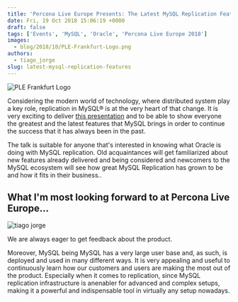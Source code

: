 ```yaml
---
title: 'Percona Live Europe Presents: The Latest MySQL Replication Features'
date: Fri, 19 Oct 2018 15:06:19 +0000
draft: false
tags: ['Events', 'MySQL', 'Oracle', 'Percona Live Europe 2018']
images:
  - blog/2018/10/PLE-Frankfurt-Logo.png
authors:
  - tiago_jorge
slug: latest-mysql-replication-features
---
```


![PLE Frankfurt Logo](blog/2018/10/PLE-Frankfurt-Logo.png)

Considering the modern world of technology, where distributed system play a key role, replication in MySQL® is at the very heart of that change. It is very exciting to deliver [this presentation](https://www.percona.com/live/e18/sessions/the-latest-mysql-replication-features) and to be able to show everyone the greatest and the latest features that MySQL brings in order to continue the success that it has always been in the past. 

The talk is suitable for anyone that's interested in knowing what Oracle is doing with MySQL replication. Old acquaintances will get familiarized about new features already delivered and being considered and newcomers to the MySQL ecosystem will see how great MySQL Replication has grown to be and how it fits in their business..

What I'm most looking forward to at Percona Live Europe...
----------------------------------------------------------

![tiago jorge](blog/2018/10/tiago-jorge.jpg)

We are always eager to get feedback about the product. 

Moreover, MySQL being MySQL has a very large user base and, as such, is deployed and used in many different ways. It is very appealing and useful to continuously learn how our customers and users are making the most out of the product. Especially when it comes to replication, since MySQL replication infrastructure is anenabler for advanced and complex setups, making it a powerful and indispensable tool in virtually any setup nowadays.